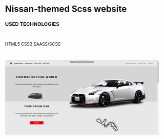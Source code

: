 # Nissan-themed Scss website

<h3>USED TECHNOLOGIES</h3>
<br>
<p>HTML5 CSS3 SAASS/SCSS</p>
<br>

![](ekran1.gif)
